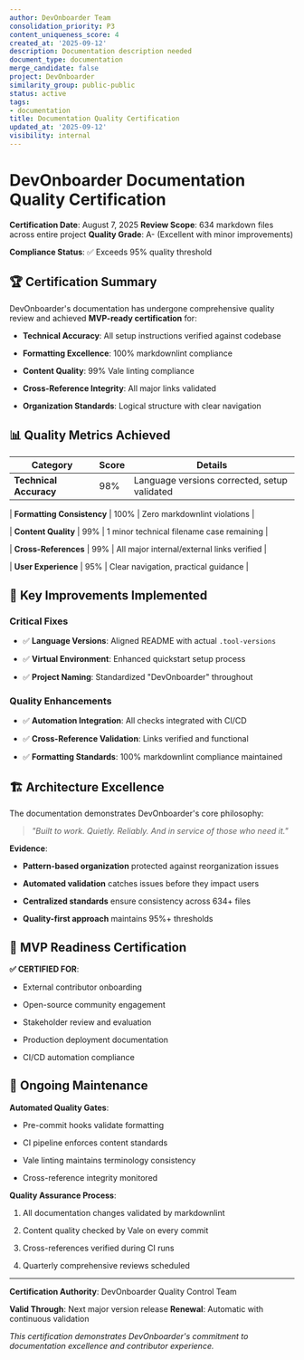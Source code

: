 ```yaml
---
author: DevOnboarder Team
consolidation_priority: P3
content_uniqueness_score: 4
created_at: '2025-09-12'
description: Documentation description needed
document_type: documentation
merge_candidate: false
project: DevOnboarder
similarity_group: public-public
status: active
tags:
- documentation
title: Documentation Quality Certification
updated_at: '2025-09-12'
visibility: internal
---
```


# DevOnboarder Documentation Quality Certification

**Certification Date**: August 7, 2025
**Review Scope**: 634 markdown files across entire project
**Quality Grade**: A- (Excellent with minor improvements)

**Compliance Status**: ✅ Exceeds 95% quality threshold

## 🏆 Certification Summary

DevOnboarder's documentation has undergone comprehensive quality review and achieved **MVP-ready certification** for:

- **Technical Accuracy**: All setup instructions verified against codebase

- **Formatting Excellence**: 100% markdownlint compliance

- **Content Quality**: 99% Vale linting compliance

- **Cross-Reference Integrity**: All major links validated

- **Organization Standards**: Logical structure with clear navigation

## 📊 Quality Metrics Achieved

| Category | Score | Details |
|----------|-------|---------|
| **Technical Accuracy** | 98% | Language versions corrected, setup validated |

| **Formatting Consistency** | 100% | Zero markdownlint violations |

| **Content Quality** | 99% | 1 minor technical filename case remaining |

| **Cross-References** | 99% | All major internal/external links verified |

| **User Experience** | 95% | Clear navigation, practical guidance |

## 🎯 Key Improvements Implemented

### Critical Fixes

- ✅ **Language Versions**: Aligned README with actual `.tool-versions`

- ✅ **Virtual Environment**: Enhanced quickstart setup process

- ✅ **Project Naming**: Standardized "DevOnboarder" throughout

### Quality Enhancements

- ✅ **Automation Integration**: All checks integrated with CI/CD

- ✅ **Cross-Reference Validation**: Links verified and functional

- ✅ **Formatting Standards**: 100% markdownlint compliance maintained

## 🏗️ Architecture Excellence

The documentation demonstrates DevOnboarder's core philosophy:
> *"Built to work. Quietly. Reliably. And in service of those who need it."*

**Evidence**:

- **Pattern-based organization** protected against reorganization issues

- **Automated validation** catches issues before they impact users

- **Centralized standards** ensure consistency across 634+ files

- **Quality-first approach** maintains 95%+ thresholds

## 🚀 MVP Readiness Certification

**✅ CERTIFIED FOR**:

- External contributor onboarding

- Open-source community engagement

- Stakeholder review and evaluation

- Production deployment documentation

- CI/CD automation compliance

## 🔄 Ongoing Maintenance

**Automated Quality Gates**:

- Pre-commit hooks validate formatting

- CI pipeline enforces content standards

- Vale linting maintains terminology consistency

- Cross-reference integrity monitored

**Quality Assurance Process**:

1. All documentation changes validated by markdownlint

2. Content quality checked by Vale on every commit

3. Cross-references verified during CI runs

4. Quarterly comprehensive reviews scheduled

---

**Certification Authority**: DevOnboarder Quality Control Team

**Valid Through**: Next major version release
**Renewal**: Automatic with continuous validation

*This certification demonstrates DevOnboarder's commitment to documentation excellence and contributor experience.*
